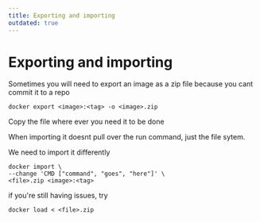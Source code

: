 ```yaml
---
title: Exporting and importing
outdated: true
---
```


# Exporting and importing

<p id="bkmrk-sometimes-you-will-n">Sometimes you will need to export an image as a zip file because you cant commit it to a repo</p>
<pre id="bkmrk-docker-export-%3Cimage"><code class="language-">docker export &lt;image&gt;:&lt;tag&gt; -o &lt;image&gt;.zip</code></pre>
<p id="bkmrk-copy-the-file-where-">Copy the file where ever you need it to be done</p>
<p id="bkmrk-when-importing-it-do">When importing it doesnt pull over the run command, just the file sytem.</p>
<p id="bkmrk-we-need-to-import-it">We need to import it differently</p>
<pre id="bkmrk-docker-import-%5C---ch"><code class="language-">docker import \                       
--change 'CMD ["command", "goes", "here"]' \
&lt;file&gt;.zip &lt;image&gt;:&lt;tag&gt;</code></pre>
<p id="bkmrk-if-you%27re-still-havi">if you're still having issues, try</p>
<pre id="bkmrk-docker-load-%3C-%3Cfile%3E"><code class="language-">docker load &lt; &lt;file&gt;.zip</code></pre>